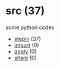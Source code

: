 # src (37)
some python codes

+ [stepin](stepin/README.md) (37)
+ [import](import/README.md) (0)
+ [apply](apply/README.md) (0)
+ [share](share/README.md) (0)
